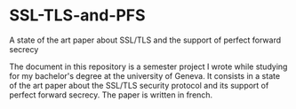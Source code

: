 # SSL-TLS-and-PFS
A state of the art paper about SSL/TLS and the support of perfect forward secrecy

The document in this repository is a semester project I wrote while studying for my bachelor's degree
at the university of Geneva. It consists in a state of the art paper about the SSL/TLS security protocol
and its support of perfect forward secrecy. The paper is written in french.
